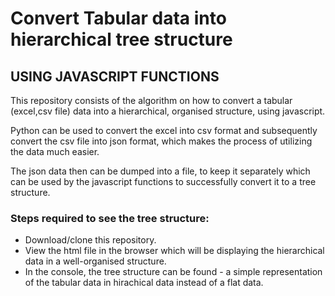 # Convert Tabular data into hierarchical tree structure

## USING JAVASCRIPT FUNCTIONS

This repository consists of the algorithm on how to convert a tabular (excel,csv file) data into a hierarchical, organised structure, using javascript.

Python can be used to convert the excel into csv format and subsequently convert the csv file into json format, which makes the process of utilizing the data much easier. 

The json data then can be dumped into a file, to keep it separately which can be used by the javascript functions to successfully convert it to a tree structure.

### Steps required to see the tree structure:
* Download/clone this repository.
* View the html file in the browser which will be displaying the hierarchical data in a well-organised structure.
* In the console, the tree structure can be found -  a simple representation of the tabular data in hirachical data instead of a flat data.